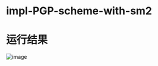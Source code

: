 # impl-PGP-scheme-with-sm2
# 
# 运行结果
![image](https://user-images.githubusercontent.com/104118101/179219010-f0713c1e-648c-4bb7-bbcf-37fd0b94fa76.png)
